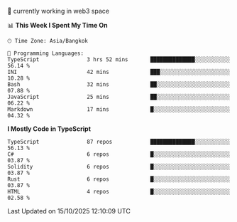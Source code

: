 🔭 currently working in web3 space

<!--START_SECTION:waka-->
📊 **This Week I Spent My Time On** 

```text
🕑︎ Time Zone: Asia/Bangkok

💬 Programming Languages: 
TypeScript               3 hrs 52 mins       ██████████████░░░░░░░░░░░   56.14 % 
INI                      42 mins             ███░░░░░░░░░░░░░░░░░░░░░░   10.28 % 
Bash                     32 mins             ██░░░░░░░░░░░░░░░░░░░░░░░   07.88 % 
JavaScript               25 mins             ██░░░░░░░░░░░░░░░░░░░░░░░   06.22 % 
Markdown                 17 mins             █░░░░░░░░░░░░░░░░░░░░░░░░   04.32 % 
```

**I Mostly Code in TypeScript** 

```text
TypeScript               87 repos            ██████████████░░░░░░░░░░░   56.13 % 
C#                       6 repos             █░░░░░░░░░░░░░░░░░░░░░░░░   03.87 % 
Solidity                 6 repos             █░░░░░░░░░░░░░░░░░░░░░░░░   03.87 % 
Rust                     6 repos             █░░░░░░░░░░░░░░░░░░░░░░░░   03.87 % 
HTML                     4 repos             █░░░░░░░░░░░░░░░░░░░░░░░░   02.58 % 
```




 Last Updated on 15/10/2025 12:10:09 UTC
<!--END_SECTION:waka-->
